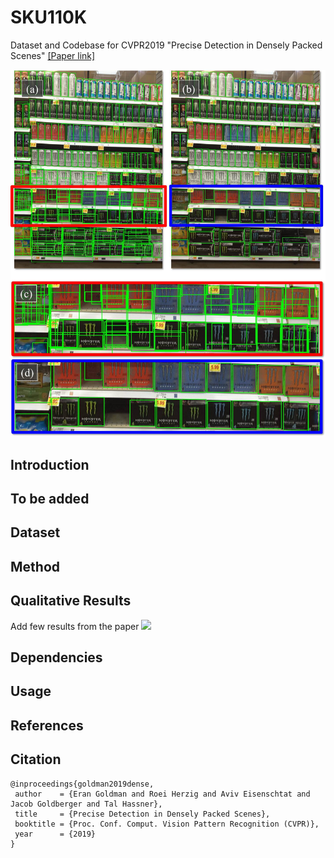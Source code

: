 # SKU110K
Dataset and Codebase for CVPR2019 "Precise Detection in Densely Packed Scenes" [[Paper link]](https://arxiv.org/pdf/1904.00853.pdf)

<!---[alt text](figures/teaser.jpg)--->
<img src="figures/teaser.jpg" width="750">

## Introduction


## To be added

## Dataset

## Method

## Qualitative Results
Add few results from the paper
<img src="qualitive_results.png" width="750">

## Dependencies

## Usage

## References


## Citation

```
@inproceedings{goldman2019dense,
 author    = {Eran Goldman and Roei Herzig and Aviv Eisenschtat and Jacob Goldberger and Tal Hassner},
 title     = {Precise Detection in Densely Packed Scenes},
 booktitle = {Proc. Conf. Comput. Vision Pattern Recognition (CVPR)},
 year      = {2019}
}
```
